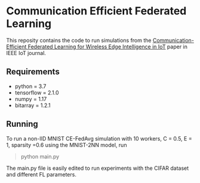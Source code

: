 # Communication Efficient Federated Learning 

This reposity contains the code to run simulations from the [Communication-Efficient Federated Learning for Wireless Edge Intelligence in IoT](https://ieeexplore.ieee.org/document/8917724) paper in IEEE IoT journal.

## Requirements
- python     = 3.7
- tensorflow = 2.1.0
- numpy      = 1.17
- bitarray   = 1.2.1

## Running
To run a non-IID MNIST CE-FedAvg simulation with 10 workers, C = 0.5, E = 1, sparsity =0.6 using the MNIST-2NN model, run 
> python main.py

The main.py file is easily edited to run experiments with the CIFAR dataset and different FL parameters.
